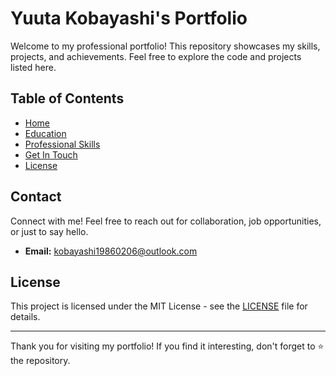 # Yuuta Kobayashi's Portfolio


Welcome to my professional portfolio! This repository showcases my skills, projects, and achievements. Feel free to explore the code and projects listed here.

## Table of Contents

- [Home](#home)
- [Education](#education)
- [Professional Skills](#skills)
- [Get In Touch](#getInTouch)
- [License](#license)


## Contact

Connect with me! Feel free to reach out for collaboration, job opportunities, or just to say hello.

- **Email:** kobayashi19860206@outlook.com

## License

This project is licensed under the MIT License - see the [LICENSE](LICENSE) file for details.

---

Thank you for visiting my portfolio! If you find it interesting, don't forget to ⭐️ the repository.
